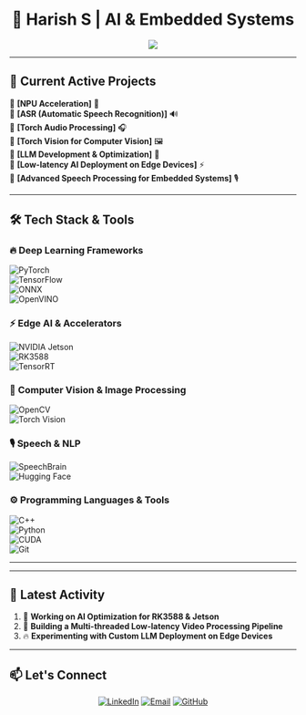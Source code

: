 <h1 align="center"> 🚀 Harish S  | AI & Embedded Systems </h1>


<p align="center">
  <img src="https://readme-typing-svg.demolab.com?font=Fira+Code&size=26&duration=1500&pause=500&color=FF5733&center=true&vCenter=true&width=900&lines=🚀+AI+Engineer+%7C+NPU+Expert+%7C+Deep+Learning;⚡+Edge+AI+%7C+LLMs+%7C+Computer+Vision+%7C+Embedded+AI;🎯+AI+Optimization+%7C+Jetson%2C+RK3588%2C+OpenVINO%2C+TensorRT;🔥+Ultra-Low+Latency+AI+Pipelines+%7C+Real-Time+Inference;💡+Accelerating+AI+on+NPU+%7C+GPU+%7C+Edge+Devices" />
</p>




---

## 🚀 **Current Active Projects**
🔹 **[NPU Acceleration]** 📡  
🔹 **[ASR (Automatic Speech Recognition)]** 🔊  
🔹 **[Torch Audio Processing]** 🎧  
🔹 **[Torch Vision for Computer Vision]** 🖼️  
🔹 **[LLM Development & Optimization]** 🤖    
🔹 **[Low-latency AI Deployment on Edge Devices]** ⚡  
🔹 **[Advanced Speech Processing for Embedded Systems]** 🎙️  

---

## 🛠️ **Tech Stack & Tools**
### 🔥 **Deep Learning Frameworks**  
![PyTorch](https://img.shields.io/badge/PyTorch-F05032?style=for-the-badge&logo=pytorch&logoColor=white)  
![TensorFlow](https://img.shields.io/badge/TensorFlow-FF6F00?style=for-the-badge&logo=tensorflow&logoColor=white)  
![ONNX](https://img.shields.io/badge/ONNX-005CED?style=for-the-badge&logo=onnx&logoColor=white)  
![OpenVINO](https://img.shields.io/badge/OpenVINO-0071C5?style=for-the-badge&logo=intel&logoColor=white)  

### ⚡ **Edge AI & Accelerators**  
![NVIDIA Jetson](https://img.shields.io/badge/Jetson-76B900?style=for-the-badge&logo=nvidia&logoColor=white)  
![RK3588](https://img.shields.io/badge/RK3588-blue?style=for-the-badge)  
![TensorRT](https://img.shields.io/badge/TensorRT-76B900?style=for-the-badge&logo=nvidia&logoColor=white)  

### 🎨 **Computer Vision & Image Processing**  
![OpenCV](https://img.shields.io/badge/OpenCV-5C3EE8?style=for-the-badge&logo=opencv&logoColor=white)  
![Torch Vision](https://img.shields.io/badge/Torch%20Vision-EE4C2C?style=for-the-badge&logo=pytorch&logoColor=white)  

### 🎙 **Speech & NLP**  
![SpeechBrain](https://img.shields.io/badge/SpeechBrain-FF4500?style=for-the-badge&logo=brain&logoColor=white)  
![Hugging Face](https://img.shields.io/badge/Hugging%20Face-FACF50?style=for-the-badge&logo=huggingface&logoColor=white)  

### ⚙ **Programming Languages & Tools**  
![C++](https://img.shields.io/badge/C++-00599C?style=for-the-badge&logo=c%2B%2B&logoColor=white)  
![Python](https://img.shields.io/badge/Python-FFD43B?style=for-the-badge&logo=python&logoColor=darkgreen)  
![CUDA](https://img.shields.io/badge/CUDA-76B900?style=for-the-badge&logo=nvidia&logoColor=white)  
![Git](https://img.shields.io/badge/Git-F05032?style=for-the-badge&logo=git&logoColor=white)  

---
---

## 🎯 **Latest Activity**
<!--START_SECTION:activity-->
1. 📌 **Working on AI Optimization for RK3588 & Jetson**
2. 🚀 **Building a Multi-threaded Low-latency Video Processing Pipeline**
3. 🔥 **Experimenting with Custom LLM Deployment on Edge Devices**
<!--END_SECTION:activity-->

---

## 📫 **Let's Connect**
<p align="center">
  <a href="https://www.linkedin.com/in/harishsdev"><img src="https://img.shields.io/badge/LinkedIn-blue?style=for-the-badge&logo=linkedin&logoColor=white" alt="LinkedIn" /></a>
  <a href="mailto:harishsdev@example.com"><img src="https://img.shields.io/badge/Email-red?style=for-the-badge&logo=gmail&logoColor=white" alt="Email" /></a>
  <a href="https://github.com/harishsdev"><img src="https://img.shields.io/badge/GitHub-black?style=for-the-badge&logo=github&logoColor=white" alt="GitHub" /></a>
</p>
